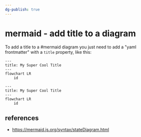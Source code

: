 ```yaml
---
dg-publish: true
---
```

# mermaid - add title to a diagram

To add a title to a #mermaid diagram you just need to add a "yaml frontmatter" with a `title` property, like this:

```
---
title: My Super Cool Title
---
flowchart LR
    id
```

```mermaid
---
title: My Super Cool Title
---
flowchart LR
    id
```

## references

- <https://mermaid.js.org/syntax/stateDiagram.html>